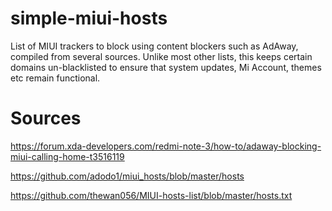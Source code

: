 # simple-miui-hosts
List of MIUI trackers to block using content blockers such as AdAway, compiled from several sources.
Unlike most other lists, this keeps certain domains un-blacklisted to ensure that system updates, Mi Account, themes etc remain functional.

# Sources
https://forum.xda-developers.com/redmi-note-3/how-to/adaway-blocking-miui-calling-home-t3516119

https://github.com/adodo1/miui_hosts/blob/master/hosts

https://github.com/thewan056/MIUI-hosts-list/blob/master/hosts.txt
